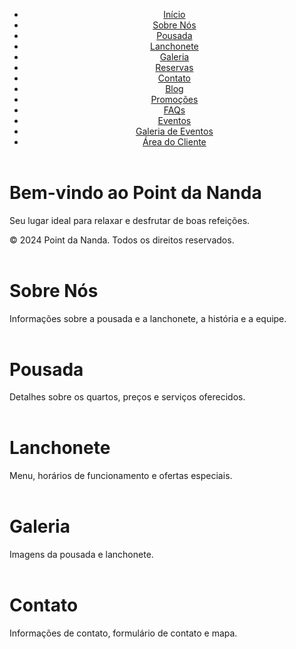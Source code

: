 
<!DOCTYPE html>
<html lang="pt-BR">
<head>
    <meta charset="UTF-8">
    <meta name="viewport" content="width=device-width, initial-scale=1.0">
    <title>Point da Nanda - Página Inicial</title>
    <link rel="stylesheet" href="css/styles.css">
</head>
<body>
    <header>
        <nav>
            <ul>
                <li><a href="index.html">Início</a></li>
                <li><a href="sobre.html">Sobre Nós</a></li>
                <li><a href="pousada.html">Pousada</a></li>
                <li><a href="lanchonete.html">Lanchonete</a></li>
                <li><a href="galeria.html">Galeria</a></li>
                <li><a href="reservas.html">Reservas</a></li>
                <li><a href="contato.html">Contato</a></li>
                <li><a href="blog.html">Blog</a></li>
                <li><a href="promocao.html">Promoções</a></li>
                <li><a href="faqs.html">FAQs</a></li>
                <li><a href="eventos.html">Eventos</a></li>
                <li><a href="galeria-eventos.html">Galeria de Eventos</a></li>
                <li><a href="login.html">Área do Cliente</a></li>
            </ul>
        </nav>
    </header>
    <main>
        <h1>Bem-vindo ao Point da Nanda</h1>
        <p>Seu lugar ideal para relaxar e desfrutar de boas refeições.</p>
    </main>
    <footer>
        <p>&copy; 2024 Point da Nanda. Todos os direitos reservados.</p>
    </footer>
    <script src="js/scripts.js"></script>
</body>
</html>
<!DOCTYPE html>
<html lang="pt-BR">
<head>
    <meta charset="UTF-8">
    <meta name="viewport" content="width=device-width, initial-scale=1.0">
    <title>Sobre Nós - Point da Nanda</title>
    <link rel="stylesheet" href="css/styles.css">
</head>
<body>
    <header>
        <!-- Inclua o código do cabeçalho aqui -->
    </header>
    <main>
        <h1>Sobre Nós</h1>
        <p>Informações sobre a pousada e a lanchonete, a história e a equipe.</p>
    </main>
    <footer>
        <!-- Inclua o código do rodapé aqui -->
    </footer>
    <script src="js/scripts.js"></script>
</body>
</html>
<!DOCTYPE html>
<html lang="pt-BR">
<head>
    <meta charset="UTF-8">
    <meta name="viewport" content="width=device-width, initial-scale=1.0">
    <title>Pousada - Point da Nanda</title>
    <link rel="stylesheet" href="css/styles.css">
</head>
<body>
    <header>
        <!-- Inclua o código do cabeçalho aqui -->
    </header>
    <main>
        <h1>Pousada</h1>
        <p>Detalhes sobre os quartos, preços e serviços oferecidos.</p>
    </main>
    <footer>
        <!-- Inclua o código do rodapé aqui -->
    </footer>
    <script src="js/scripts.js"></script>
</body>
</html>
<!DOCTYPE html>
<html lang="pt-BR">
<head>
    <meta charset="UTF-8">
    <meta name="viewport" content="width=device-width, initial-scale=1.0">
    <title>Lanchonete - Point da Nanda</title>
    <link rel="stylesheet" href="css/styles.css">
</head>
<body>
    <header>
        <!-- Inclua o código do cabeçalho aqui -->
    </header>
    <main>
        <h1>Lanchonete</h1>
        <p>Menu, horários de funcionamento e ofertas especiais.</p>
    </main>
    <footer>
        <!-- Inclua o código do rodapé aqui -->
    </footer>
    <script src="js/scripts.js"></script>
</body>
</html>
<!DOCTYPE html>
<html lang="pt-BR">
<head>
    <meta charset="UTF-8">
    <meta name="viewport" content="width=device-width, initial-scale=1.0">
    <title>Galeria - Point da Nanda</title>
    <link rel="stylesheet" href="css/styles.css">
</head>
<body>
    <header>
        <!-- Inclua o código do cabeçalho aqui -->
    </header>
    <main>
        <h1>Galeria</h1>
        <p>Imagens da pousada e lanchonete.</p>
    </main>
    <footer>
        <!-- Inclua o código do rodapé aqui -->
    </footer>
    <script src="js/scripts.js"></script>
</body>
</html>
<!DOCTYPE html>
<html lang="pt-BR">
<head>
    <meta charset="UTF-8">
    <meta name="viewport" content="width=device-width, initial-scale=1.0">
    <title>Contato - Point da Nanda</title>
    <link rel="stylesheet" href="css/styles.css">
</head>
<body>
    <header>
        <!-- Inclua o código do cabeçalho aqui -->
    </header>
    <main>
        <h1>Contato</h1>
        <p>Informações de contato, formulário de contato e mapa.</p>
    </main>
    <footer>
        <!-- Inclua o código do rodapé aqui -->
    </footer>
    <script src="js/scripts.js"></script>
</body>
</html>
<!DOCTYPE html>
<html lang="pt-BR">
<head>
    <meta charset="UTF-8">
    <meta name="viewport" content="width=device-width, initial-scale=1.0">
    <title>Políticas - Point da Nanda</title>
    <link rel="stylesheet" href="css/styles.css">
</head>
<body>
    <header>
        <!-- Inclua o código do
        
